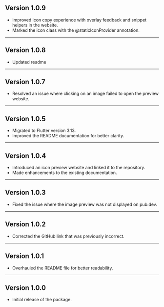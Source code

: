 ## Version 1.0.9

- Improved icon copy experience with overlay feedback and snippet helpers in the website.
- Marked the icon class with the @staticIconProvider annotation.

---

## Version 1.0.8

- Updated readme

---

## Version 1.0.7

- Resolved an issue where clicking on an image failed to open the preview website.

---

## Version 1.0.5

- Migrated to Flutter version 3.13.
- Improved the README documentation for better clarity.

---

## Version 1.0.4

- Introduced an icon preview website and linked it to the repository.
- Made enhancements to the existing documentation.

---

## Version 1.0.3

- Fixed the issue where the image preview was not displayed on pub.dev.

---

## Version 1.0.2

- Corrected the GitHub link that was previously incorrect.

---

## Version 1.0.1

- Overhauled the README file for better readability.

---

## Version 1.0.0

- Initial release of the package.
